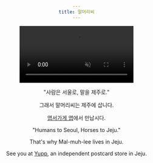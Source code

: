 ```yaml
---
title: 말머리씨
---
```

<style>
  body {
    text-align: center;
  }
  p.byline {
    display: none;
  }
  footer {
    display: none;
  }
</style>

<div class="video-container">
  <video autoplay loop muted>
    <source src="/videos/animation.mp4" type="video/mp4">
    Your browser does not support the video tag.
  </video>
</div>

"사람은 서울로, 말을 제주로."

그래서 말머리씨는 제주에 삽니다.

[엽서가게 엽](https://www.instagram.com/yupp_jeju/)에서 만납시다.

"Humans to Seoul, Horses to Jeju."

That's why Mal-muh-lee lives in Jeju.

See you at [Yupp](https://www.instagram.com/yupp_jeju/), an independent postcard store in Jeju.